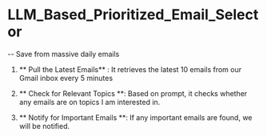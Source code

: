 # LLM_Based_Prioritized_Email_Selector
-- Save from massive daily emails 

1. ** Pull the Latest Emails** : It retrieves the latest 10 emails from our Gmail inbox every 5 minutes

2. ** Check for Relevant Topics **: Based on prompt, it checks whether any emails are on topics I am interested in. 

3. ** Notify for Important Emails **: If any important emails are found, we will be notified.
